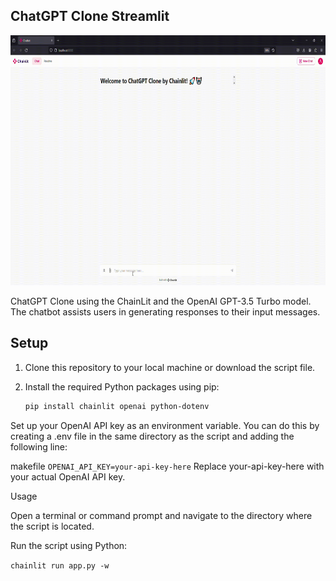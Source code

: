 ## ChatGPT Clone Streamlit

<div align="center">
    <img src="https://github.com/sathyanaravind/LLM-Apps/blob/main/ChatGPT-Clone-Chainlit/chatgptclone.gif" alt="Webapp Demo GIF" width="600" height="400" />
</div>


ChatGPT Clone using the ChainLit and the OpenAI GPT-3.5 Turbo model. The chatbot assists users in generating responses to their input messages.

## Setup

1. Clone this repository to your local machine or download the script file.

2. Install the required Python packages using pip:
   ```bash
   pip install chainlit openai python-dotenv
Set up your OpenAI API key as an environment variable. You can do this by creating a .env file in the same directory as the script and adding the following line:

makefile
`
OPENAI_API_KEY=your-api-key-here
`
Replace your-api-key-here with your actual OpenAI API key.

Usage

Open a terminal or command prompt and navigate to the directory where the script is located.

Run the script using Python:

`
chainlit run app.py -w 
`

